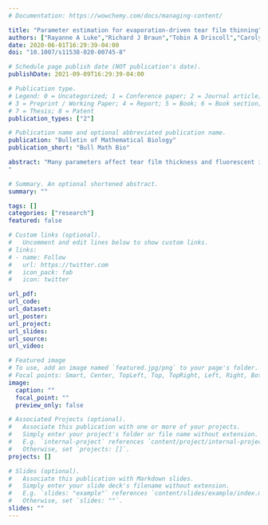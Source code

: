 ```yaml
---
# Documentation: https://wowchemy.com/docs/managing-content/

title: "Parameter estimation for evaporation-driven tear film thinning"
authors: ["Rayanne A Luke","Richard J Braun","Tobin A Driscoll","Carolyn G. Begley","Deborah Awisi-Gyau"]
date: 2020-06-01T16:29:39-04:00
doi: "10.1007/s11538-020-00745-8"

# Schedule page publish date (NOT publication's date).
publishDate: 2021-09-09T16:29:39-04:00

# Publication type.
# Legend: 0 = Uncategorized; 1 = Conference paper; 2 = Journal article;
# 3 = Preprint / Working Paper; 4 = Report; 5 = Book; 6 = Book section;
# 7 = Thesis; 8 = Patent
publication_types: ["2"]

# Publication name and optional abbreviated publication name.
publication: "Bulletin of Mathematical Biology"
publication_short: "Bull Math Bio"

abstract: "Many parameters affect tear film thickness and fluorescent intensity distributions over time; exact values or ranges for some are not well known. We conduct parameter estimation by fitting to fluorescent intensity data recorded from normal subjects’ tear films. The fitting is done with thin film fluid dynamics models that are nonlinear partial differential equation models for the thickness, osmolarity and fluorescein concentration of the tear film for circular (spot) or linear (streak) tear film breakup. The corresponding fluorescent intensity is computed from the tear film thickness and fluorescein concentration. The least squares error between computed and experimental fluorescent intensity determines the parameters. The results vary across subjects and trials. The optimal values for variables that cannot be measured in vivo within tear film breakup often fall within accepted experimental ranges for related tear film dynamics; however, some instances suggest that a wider range of parameter values may be acceptable.
"

# Summary. An optional shortened abstract.
summary: ""

tags: []
categories: ["research"]
featured: false

# Custom links (optional).
#   Uncomment and edit lines below to show custom links.
# links:
# - name: Follow
#   url: https://twitter.com
#   icon_pack: fab
#   icon: twitter

url_pdf:
url_code:
url_dataset:
url_poster:
url_project:
url_slides:
url_source:
url_video:

# Featured image
# To use, add an image named `featured.jpg/png` to your page's folder. 
# Focal points: Smart, Center, TopLeft, Top, TopRight, Left, Right, BottomLeft, Bottom, BottomRight.
image:
  caption: ""
  focal_point: ""
  preview_only: false

# Associated Projects (optional).
#   Associate this publication with one or more of your projects.
#   Simply enter your project's folder or file name without extension.
#   E.g. `internal-project` references `content/project/internal-project/index.md`.
#   Otherwise, set `projects: []`.
projects: []

# Slides (optional).
#   Associate this publication with Markdown slides.
#   Simply enter your slide deck's filename without extension.
#   E.g. `slides: "example"` references `content/slides/example/index.md`.
#   Otherwise, set `slides: ""`.
slides: ""
---
```


